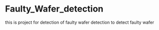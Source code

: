 # Faulty_Wafer_detection
this is project for detection of faulty wafer detection to detect faulty wafer
